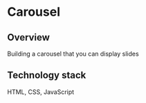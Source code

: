 
# Carousel


## Overview
Building a carousel that you can display slides


## Technology stack

HTML, CSS, JavaScript


